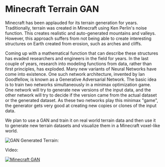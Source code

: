 # Minecraft Terrain GAN  

Minecraft has been applauded for its terrain generation for years. Traditionally, terrain was created in Minecraft using Ken Perlin's noise function.
This creates realistic and auto-generated mountains and valleys. However, this approach suffers from not being able to create interesting structures on Earth created from erosion, such as arches and cliffs.  

Coming up with a mathematical function that can describe these structures has evaded researchers and engineers in the field for years. 
In the last couple of years, research into modeling functions from data, rather than first principles, has exploded. 
Many new variants of Neural Networks have come into existence. One such network architecture, invented by Ian Goodfellow, is known as a Generative Adversarial Network. 
The basic idea is to train two networks simultaneously in a minimax optimization game. One network will try to generate new versions of the input data, and the other network will try to decide if
 the version came from the actual dataset or the generated dataset. As these two networks play this minimax "game", the generator gets very good at creating new copies or clones of the input data.  

We plan to use a GAN and train it on real world terrain data and then use it to generate new terrain datasets and visualize them in a Minecraft voxel-like world.

![GAN Generated Terrain:](https://i.imgur.com/woQaggq.jpg)

Video:

[![Minecraft GAN](https://img.youtube.com/vi/e-n1XI-Wb5U/0.jpg)](https://www.youtube.com/watch?v=e-n1XI-Wb5U "Minecraft Terrain Generator GAN")
